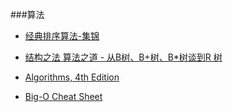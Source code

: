 ###算法

* [经典排序算法-集锦](http://www.cnblogs.com/kkun/archive/2011/11/23/2260312.html)

* [结构之法 算法之道 - 从B树、B+树、B*树谈到R 树](http://blog.csdn.net/v_july_v/article/details/6530142)

* [Algorithms, 4th Edition](http://algs4.cs.princeton.edu/home/)

* [Big-O Cheat Sheet](http://bigocheatsheet.com/)

